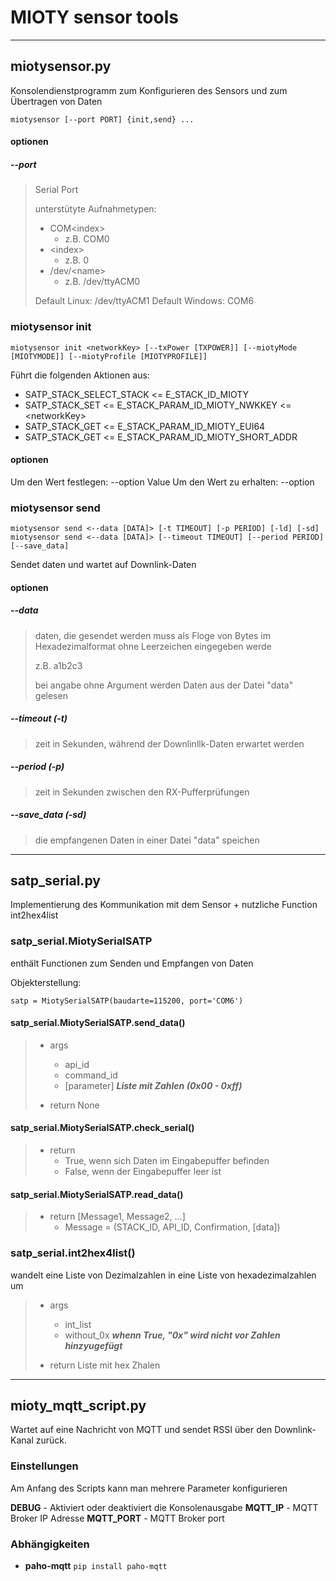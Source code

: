 # MIOTY sensor tools

---

## miotysensor\.py

Konsolendienstprogramm zum Konfigurieren des Sensors und zum Übertragen von Daten

    miotysensor [--port PORT] {init,send} ...

#### optionen

##### --port

>Serial Port
>
>unterstütyte Aufnahmetypen:
>
>- COM\<index\>
>   - z.B. COM0
>- \<index\>
>   - z.B. 0
>- /dev/\<name\>
>   - z.B. /dev/ttyACM0
>
> Default Linux: /dev/ttyACM1
> Default Windows: COM6

### miotysensor init

    miotysensor init <networkKey> [--txPower [TXPOWER]] [--miotyMode [MIOTYMODE]] [--miotyProfile [MIOTYPROFILE]]

Führt die folgenden Aktionen aus:

- SATP_STACK_SELECT_STACK <= E_STACK_ID_MIOTY
- SATP_STACK_SET <= E_STACK_PARAM_ID_MIOTY_NWKKEY <= \<networkKey\>
- SATP_STACK_GET <= E_STACK_PARAM_ID_MIOTY_EUI64
- SATP_STACK_GET <= E_STACK_PARAM_ID_MIOTY_SHORT_ADDR

#### optionen

Um den Wert festlegen: --option Value
Um den Wert zu erhalten: --option

### miotysensor send

    miotysensor send <--data [DATA]> [-t TIMEOUT] [-p PERIOD] [-ld] [-sd]
    miotysensor send <--data [DATA]> [--timeout TIMEOUT] [--period PERIOD] [--save_data]

Sendet daten und wartet auf Downlink-Daten

#### optionen

##### --data

> daten, die gesendet werden
> muss als Floge von Bytes im Hexadezimalformat ohne Leerzeichen eingegeben werde
>
> z.B. a1b2c3
>
> bei angabe ohne Argument werden Daten aus der Datei "data" gelesen

##### --timeout (-t)

> zeit in Sekunden, während der Downlinllk-Daten erwartet werden

##### --period (-p)

> zeit in Sekunden zwischen den RX-Pufferprüfungen

##### --save_data (-sd)

> die empfangenen Daten in einer Datei "data" speichen

---

## satp_serial\.py

Implementierung des Kommunikation mit dem Sensor + nutzliche Function int2hex4list

### satp_serial\.MiotySerialSATP

enthält Functionen zum Senden und Empfangen von Daten

Objekterstellung:

`satp = MiotySerialSATP(baudarte=115200, port='COM6')`

#### satp_serial\.MiotySerialSATP\.send_data()

> - args
>   - api_id
>   - command_id
>   - [parameter] ***Liste mit Zahlen (0x00 - 0xff)***
>
> - return None

#### satp_serial\.MiotySerialSATP\.check_serial()

> - return
>   - True, wenn sich Daten im Eingabepuffer befinden
>   - False, wenn der Eingabepuffer leer ist

#### satp_serial\.MiotySerialSATP\.read_data()

> - return [Message1, Message2, \.\.\.]
>   - Message = (STACK_ID, API_ID, Confirmation, [data])

### satp_serial\.int2hex4list()

wandelt eine Liste von Dezimalzahlen in eine Liste von hexadezimalzahlen um

> - args
>   - int_list
>   - without_0x ***whenn True, "0x" wird nicht vor Zahlen hinzyugefügt***
>
> - return Liste mit hex Zhalen

---

## mioty_mqtt_script\.py

Wartet auf eine Nachricht von MQTT und sendet RSSI über den Downlink-Kanal zurück\.

### Einstellungen

Am Anfang des Scripts kann man mehrere Parameter konfigurieren

**DEBUG** - Aktiviert oder deaktiviert die Konsolenausgabe
**MQTT_IP** - MQTT Broker IP Adresse
**MQTT_PORT** - MQTT Broker port

### Abhängigkeiten

- **paho-mqtt**
`pip install paho-mqtt`
